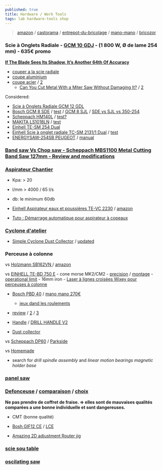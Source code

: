 ```yaml
---
published: true
title: Hardware / Work Tools
tags: lab hardware-tools shop
---
```

> [amazon](https://www.amazon.fr/) / [castorama](https://www.castorama.fr/) / [entrepot-du-bricolage](https://www.entrepot-du-bricolage.fr/) / [mano-mano](https://www.manomano.fr/) / [bricozor](https://www.bricozor.com/)

### Scie à Onglets Radiale - [GCM 10 GDJ](https://www.amazon.fr/gp/product/B08GKYN2LM/ref=ox_sc_saved_title_2?smid=A1X6FK5RDHNB96&psc=1) - (1 800 W, Ø de lame 254 mm) - 635€ promo

[**If The Blade Sees Its Shadow, It’s Another 64th Of Accuracy**](https://hackaday.com/2022/09/11/if-the-blade-sees-its-shadow-its-another-64th-of-accuracy/)

- [couper a la scie radiale](https://www.youtube.com/watch?v=QLYCeIpjXWw)
- [coupe aluminium](https://askinglot.com/can-i-put-a-metal-cutting-blade-on-my-mitre-saw)
- [coupe acier](https://www.youtube.com/watch?v=kJbt9unnjOo) / [2](https://www.youtube.com/watch?v=TkvU6Dg6ivg)
	- [Can You Cut Metal With a Miter Saw Without Damaging It?](https://thetoolscout.com/can-you-cut-metal-with-a-miter-saw/) / [2](https://handyman.guide/cutting-metal-with-miter-saw-how/)

Considered:
- [Scie à Onglets Radiale GCM 12 GDL ](https://www.amazon.fr/Bosch-Professional-0601B23600-radiale-onglet/dp/B005ZMLKFW/ref=sr_1_5?__mk_fr_FR=%C3%85M%C3%85%C5%BD%C3%95%C3%91&keywords=scie%2Bradiale%2Bbosch&qid=1638552965&sr=8-5&th=1) 
- [Bosch GCM 8 SDE](https://www.amazon.fr/Bosch-Professional-Radiale-Onglet-0601B19200/dp/B013WAV8W8/ref=sr_1_13?__mk_fr_FR=%C3%85M%C3%85%C5%BD%C3%95%C3%91&crid=1O6PMV4XM6I2O&keywords=scie+onglet&qid=1651934990&sprefix=scie+onglet%2Caps%2C175&sr=8-13) / [test](https://www.youtube.com/watch?v=PZWsIqAiGcQ) / [GCM 8 SJL](https://www.youtube.com/watch?v=jE92OBuF-3s) / [ SDE vs SJL vs 350-254  ](https://www.bosch-professional.com/gb/en/community/category/can-t-decide-between-gcm-8-sde-and-gcm-8-sjl-mitre-saws/14916744-t#main)
- [Scheppach HM140L](https://www.amazon.fr/Scheppach-HM140L-Scie-onglet-2000/dp/B07XFFHBWJ/ref=cm_cr_arp_d_product_top?ie=UTF8) / [test?](https://www.youtube.com/watch?v=OIoJENd982Q)
- [MAKITA LS1018LN](https://www.amazon.fr/Makita-LS1018LN-Scie-Onglet-Bleu/dp/B07RFM5YKM/ref=sr_1_33?__mk_fr_FR=%C3%85M%C3%85%C5%BD%C3%95%C3%91&crid=1O6PMV4XM6I2O&keywords=scie+onglet&qid=1651934990&sprefix=scie+onglet%2Caps%2C175&sr=8-33) / [test](https://www.youtube.com/watch?v=V0QGDsxQ1KI)
- [Einhell TE-SM 254 Dual](https://www.amazon.fr/Einhell-puissance-fonction-%C2%AB-Spindle-Lock-%C2%BB-tungst%C3%A8ne/dp/B082MN9TVD/ref=sr_1_9?__mk_fr_FR=%C3%85M%C3%85%C5%BD%C3%95%C3%91&crid=1O6PMV4XM6I2O&keywords=scie%2Bonglet&qid=1651934990&sprefix=scie%2Bonglet%2Caps%2C175&sr=8-9&th=1)
- [Einhell Scie à onglet radiale TC-SM 2131/1 Dual](https://www.amazon.fr/Einhell-TC-SM-2131-glissi%C3%A8re-dispositif-tungst%C3%A8ne/dp/B0816WP4JW/ref=sr_1_5?__mk_fr_FR=%C3%85M%C3%85%C5%BD%C3%95%C3%91&crid=1O6PMV4XM6I2O&keywords=scie+onglet&qid=1651934990&sprefix=scie+onglet%2Caps%2C175&sr=8-5) / [test]()
- [ENERGYSAW-254SB PEUGEOT](https://www.bricozor.com/scie-onglets-radiale-double-inclinaison-energysaw-254sb-peugeot.html) / [manual](https://manuall.co.uk/peugeot-energysaw-254sb-mitre-saw/)
    
### [Band saw Vs Chop saw - Scheppach MBS1100 Metal Cutting Band Saw 127mm - Review and modifications](https://www.youtube.com/watch?v=X5_m1PGU_Js&list=LL&index=8)

### [Aspirateur Chantier](https://www.youtube.com/watch?v=f_aXEV_BllU)

- Kpa: > 20
- l/mm > 4000 / 65 l/s
- db: le minimum 60db

- [Einhell Aspirateur eaux et poussières TE-VC 2230](https://www.leroymerlin.fr/produits/outillage/radio-chauffage-et-equipement-de-chantier/nettoyage-de-chantier/aspirateur-nettoyeur-vapeur-et-accessoires/aspirateur-de-chantier/aspirateur-de-chantier-eau-et-poussieres-einhell-te-vec-2230-22-kpa-30-l-80051006.html) / [amazon](https://www.amazon.fr/Einhell-Aspirateur-poussi%C3%A8res-Nettoyage-asservie/dp/B09B9HMRJP/ref=cm_cr_arp_d_product_top?ie=UTF8)

- [Tuto : Démarrage automatique pour aspirateur à copeaux](https://www.youtube.com/watch?v=wGa-r4M88k0)

### [Cyclone d'atelier](https://www.youtube.com/watch?v=ZUT4XFnr1cc)

- [Simple Cyclone Dust Collector](https://www.youtube.com/watch?v=1WnitgYFnE0) / [updated](https://www.youtube.com/watch?v=BeU4nqSJtBY)



### Perceuse à colonne 

vs [ Holzmann SB162VN ](https://www.youtube.com/watch?v=vBOyEKgupxM) / [amazon](https://www.amazon.fr/Holzmann-Perceuse-variateur-affichage-SB162VN-230V/dp/B0797TGW49/ref=cm_cr_arp_d_product_top?ie=UTF8)

vs [EINHELL TE-BD 750 E](https://www.youtube.com/watch?v=2tvq04D1oBw) - cone morse MK2/CM2
	- [precision](https://www.youtube.com/watch?v=twAIaMYnSGo) / [montage](https://www.youtube.com/watch?v=JlSuew2QfWk)
    - [operational limit](https://www.youtube.com/watch?v=2EgIfgauEmk) - 16mm iron
    - [Laser à lignes croisées Wixey pour perceuses à colonne ](https://www.dictum.com/fr/outils-electriques-et-accessoires-forage/laser-a-lignes-croisees-wixey-pour-perceuses-a-colonne-721055)
    

- [Bosch PBD 40](https://www.bricolage-facile.net/test-avis-perceuse-a-colonne-pbd-40-bosch/) / [mano mano 270€](https://www.manomano.fr/p/perceuse-a-colonne-pbd40-bosch-51376)
	- [jeux dand les roulements](https://www.youtube.com/watch?v=RAcDacXRhWU)

- [review](https://www.woodworkforums.com/f171/bosch-pbd-40-bench-drill-218092) / [2](https://www.woodworkforums.com/f155/bosch-710w-corded-bench-drill-211213) / [3](https://www.youtube.com/watch?v=8ypXCasAaVw)
- [Handle](https://www.thingiverse.com/thing:4190421) / [DRILL HANDLE V2](https://www.thingiverse.com/thing:3732317)
- [Dust collector ](https://www.thingiverse.com/thing:4063290)

vs [Scheppach DP60](https://www.youtube.com/watch?v=BTVz-uoeb8M) / [Parkside](https://www.youtube.com/watch?v=C--KbdsqSUA)



vs [Homemade](https://www.youtube.com/watch?v=a2kIJDhhZrg)
- search for _drill spindle assembly_ and _linear motion bearings_ _magnetic holder base_

### [panel saw](https://www.youtube.com/watch?v=sa2I0vUCXsE)

### [Defonceuse](https://www.youtube.com/watch?v=flZ-Px6bhTE&list=PLg8aH9tX2qI_ld44t1rS3qaXNN2OkvzfX&index=1) / [comparaison](https://www.youtube.com/watch?v=WCjzFpG2Anw) / [choix](https://tout-en-bois.com/10-conseils-pour-bien-choisir-une-defonceuse/)

**Ne pas prendre de coffret de fraise. => elles sont de mauvaises qualités comparées a une bonne individuelle et sont dangereuses.**
- CMT (bonne qualité)

- [Bosh GIF12 CE](https://www.amazon.fr/Bosch-Professional-0601626000-D%C3%A9fonceuse-10000-24000/dp/B00IZ8RS5Y?th=1) / [LCE](https://www.amazon.fr/Bosch-Professional-Oberfr%C3%A4se-GOF-1250/dp/B00IZ8VODQ/ref=psdc_1716189031_t1_B00IZ8RS5Y)
- [Amazing 2D adjustment Router jig](https://www.youtube.com/watch?v=GXhKcPUyc8c)

### [scie sou table](https://www.youtube.com/watch?v=_kX8xAWHdsY)

### [oscilating saw](https://www.youtube.com/watch?v=SgCam8t3670)
